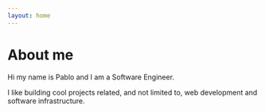 ```yaml
---
layout: home
---
```

# About me

Hi my name is Pablo and I am a Software Engineer.

I like building cool projects related, and not limited to, web development and software infrastructure.
